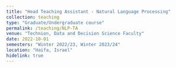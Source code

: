 ```yaml
---
title: "Head Teaching Assistant - Natural Language Processing"
collection: teaching
type: "Graduate/Undergraduate course"
permalink: /teaching/NLP-TA
venue: "Technion, Data and Decision Science Faculty"
date: 2022-10-01
semesters: "Winter 2022/23, Winter 2023/24"
location: "Haifa, Israel"
hidelink: true
---
```

